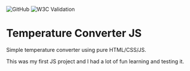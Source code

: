 ![GitHub](https://img.shields.io/github/license/ednanf/JS-Temperature-Converter)
![W3C Validation](https://img.shields.io/w3c-validation/html?targetUrl=https%3A%2F%2Fednanf.github.io%2FJS-Temperature-Converter%2F)

# Temperature Converter JS

Simple temperature converter using pure HTML/CSS/JS.

This was my first JS project and I had a lot of fun learning and testing it.